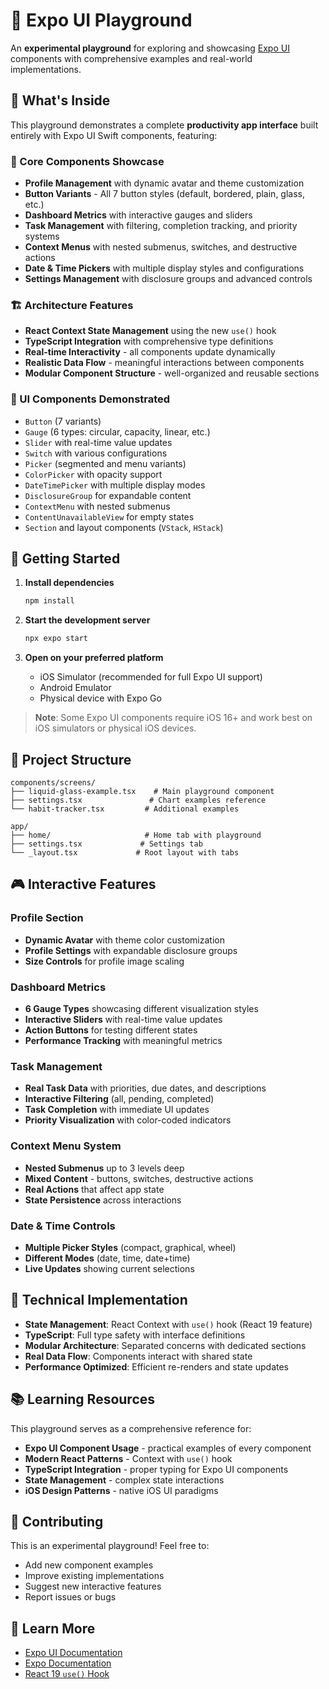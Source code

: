 # 🧪 Expo UI Playground

An **experimental playground** for exploring and showcasing [Expo UI](https://docs.expo.dev/ui/overview/) components with comprehensive examples and real-world implementations.

## 🎯 What's Inside

This playground demonstrates a complete **productivity app interface** built entirely with Expo UI Swift components, featuring:

### 📱 Core Components Showcase

- **Profile Management** with dynamic avatar and theme customization
- **Button Variants** - All 7 button styles (default, bordered, plain, glass, etc.)
- **Dashboard Metrics** with interactive gauges and sliders
- **Task Management** with filtering, completion tracking, and priority systems
- **Context Menus** with nested submenus, switches, and destructive actions
- **Date & Time Pickers** with multiple display styles and configurations
- **Settings Management** with disclosure groups and advanced controls

### 🏗️ Architecture Features

- **React Context State Management** using the new `use()` hook
- **TypeScript Integration** with comprehensive type definitions
- **Real-time Interactivity** - all components update dynamically
- **Realistic Data Flow** - meaningful interactions between components
- **Modular Component Structure** - well-organized and reusable sections

### 🎨 UI Components Demonstrated

- `Button` (7 variants)
- `Gauge` (6 types: circular, capacity, linear, etc.)
- `Slider` with real-time value updates
- `Switch` with various configurations
- `Picker` (segmented and menu variants)
- `ColorPicker` with opacity support
- `DateTimePicker` with multiple display modes
- `DisclosureGroup` for expandable content
- `ContextMenu` with nested submenus
- `ContentUnavailableView` for empty states
- `Section` and layout components (`VStack`, `HStack`)

## 🚀 Getting Started

1. **Install dependencies**

   ```bash
   npm install
   ```

2. **Start the development server**

   ```bash
   npx expo start
   ```

3. **Open on your preferred platform**
   - iOS Simulator (recommended for full Expo UI support)
   - Android Emulator
   - Physical device with Expo Go

> **Note**: Some Expo UI components require iOS 16+ and work best on iOS simulators or physical iOS devices.

## 📂 Project Structure

```
components/screens/
├── liquid-glass-example.tsx    # Main playground component
├── settings.tsx               # Chart examples reference
└── habit-tracker.tsx         # Additional examples

app/
├── home/                     # Home tab with playground
├── settings.tsx             # Settings tab
└── _layout.tsx             # Root layout with tabs
```

## 🎮 Interactive Features

### Profile Section

- **Dynamic Avatar** with theme color customization
- **Profile Settings** with expandable disclosure groups
- **Size Controls** for profile image scaling

### Dashboard Metrics

- **6 Gauge Types** showcasing different visualization styles
- **Interactive Sliders** with real-time value updates
- **Action Buttons** for testing different states
- **Performance Tracking** with meaningful metrics

### Task Management

- **Real Task Data** with priorities, due dates, and descriptions
- **Interactive Filtering** (all, pending, completed)
- **Task Completion** with immediate UI updates
- **Priority Visualization** with color-coded indicators

### Context Menu System

- **Nested Submenus** up to 3 levels deep
- **Mixed Content** - buttons, switches, destructive actions
- **Real Actions** that affect app state
- **State Persistence** across interactions

### Date & Time Controls

- **Multiple Picker Styles** (compact, graphical, wheel)
- **Different Modes** (date, time, date+time)
- **Live Updates** showing current selections

## 🔧 Technical Implementation

- **State Management**: React Context with `use()` hook (React 19 feature)
- **TypeScript**: Full type safety with interface definitions
- **Modular Architecture**: Separated concerns with dedicated sections
- **Real Data Flow**: Components interact with shared state
- **Performance Optimized**: Efficient re-renders and state updates

## 📚 Learning Resources

This playground serves as a comprehensive reference for:

- **Expo UI Component Usage** - practical examples of every component
- **Modern React Patterns** - Context with `use()` hook
- **TypeScript Integration** - proper typing for Expo UI components
- **State Management** - complex state interactions
- **iOS Design Patterns** - native iOS UI paradigms

## 🤝 Contributing

This is an experimental playground! Feel free to:

- Add new component examples
- Improve existing implementations
- Suggest new interactive features
- Report issues or bugs

## 📖 Learn More

- [Expo UI Documentation](https://docs.expo.dev/ui/overview/)
- [Expo Documentation](https://docs.expo.dev/)
- [React 19 `use()` Hook](https://react.dev/reference/react/use)
